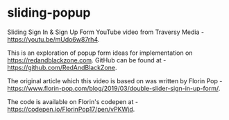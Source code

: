 # sliding-popup

Sliding Sign In & Sign Up Form YouTube video from Traversy Media - https://youtu.be/mUdo6w87rh4.

This is an exploration of popup form ideas for implementation on https://redandblackzone.com. GitHub can be found at - https://github.com/RedAndBlackZone.

The original article which this video is based on was written by Florin Pop - https://www.florin-pop.com/blog/2019/03/double-slider-sign-in-up-form/.

The code is available on Florin's codepen at - https://codepen.io/FlorinPop17/pen/vPKWjd.
